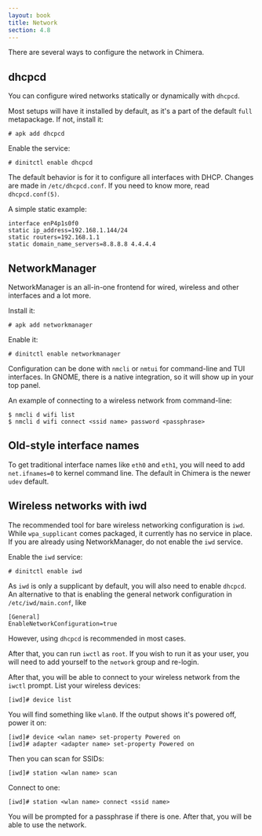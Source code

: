 ```yaml
---
layout: book
title: Network
section: 4.8
---
```


There are several ways to configure the network in Chimera.

## dhcpcd

You can configure wired networks statically or dynamically with
`dhcpcd`.

Most setups will have it installed by default, as it's a part of
the default `full` metapackage. If not, install it:

```
# apk add dhcpcd
```

Enable the service:

```
# dinitctl enable dhcpcd
```

The default behavior is for it to configure all interfaces with
DHCP. Changes are made in `/etc/dhcpcd.conf`. If you need to know
more, read `dhcpcd.conf(5)`.

A simple static example:

```
interface enP4p1s0f0
static ip_address=192.168.1.144/24
static routers=192.168.1.1
static domain_name_servers=8.8.8.8 4.4.4.4
```

## NetworkManager

NetworkManager is an all-in-one frontend for wired, wireless and
other interfaces and a lot more.

Install it:

```
# apk add networkmanager
```

Enable it:

```
# dinitctl enable networkmanager
```

Configuration can be done with `nmcli` or `nmtui` for command-line
and TUI interfaces. In GNOME, there is a native integration, so
it will show up in your top panel.

An example of connecting to a wireless network from command-line:

```
$ nmcli d wifi list
$ nmcli d wifi connect <ssid name> password <passphrase>
```

## Old-style interface names

To get traditional interface names like `eth0` and `eth1`, you will
need to add `net.ifnames=0` to kernel command line. The default in
Chimera is the newer `udev` default.

## Wireless networks with iwd

The recommended tool for bare wireless networking configuration is
`iwd`. While `wpa_supplicant` comes packaged, it currently has no
service in place. If you are already using NetworkManager, do not
enable the `iwd` service.

Enable the `iwd` service:

```
# dinitctl enable iwd
```

As `iwd` is only a supplicant by default, you will also need to enable
`dhcpcd`. An alternative to that is enabling the general network configuration
in `/etc/iwd/main.conf`, like

```
[General]
EnableNetworkConfiguration=true
```

However, using `dhcpcd` is recommended in most cases.

After that, you can run `iwctl` as `root`. If you wish to run it as your user,
you will need to add yourself to the `network` group and re-login.

After that, you will be able to connect to your wireless network from the
`iwctl` prompt. List your wireless devices:

```
[iwd]# device list
```

You will find something like `wlan0`. If the output shows it's powered off,
power it on:

```
[iwd]# device <wlan name> set-property Powered on
[iwd]# adapter <adapter name> set-property Powered on
```

Then you can scan for SSIDs:

```
[iwd]# station <wlan name> scan
```

Connect to one:

```
[iwd]# station <wlan name> connect <ssid name>
```

You will be prompted for a passphrase if there is one. After that, you will
be able to use the network.
